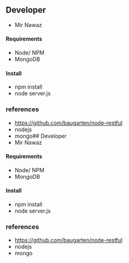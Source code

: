## Developer
* Mir Nawaz

#### Requirements
* Node/ NPM
* MongoDB

#### Install
* npm install
* node server.js

### references 
* https://github.com/baugarten/node-restful
* nodejs
* mongo## Developer
* Mir Nawaz

#### Requirements
* Node/ NPM
* MongoDB

#### Install
* npm install
* node server.js

### references 
* https://github.com/baugarten/node-restful
* nodejs
* mongo